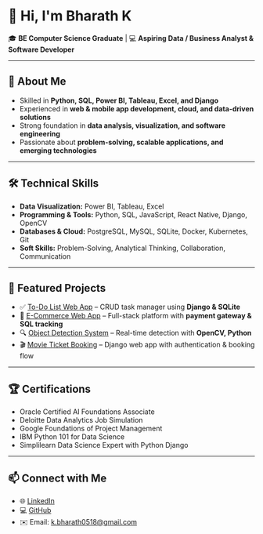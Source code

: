 

<!--
**bharath0185/bharath0185** is a ✨ _special_ ✨ repository because its `README.md` (this file) appears on your GitHub profile.

Here are some ideas to get you started:

- 🔭 I’m currently working on ...
- 🌱 I’m currently learning ...
- 👯 I’m looking to collaborate on ...
- 🤔 I’m looking for help with ...
- 💬 Ask me about ...
- 📫 How to reach me: ...
- 😄 Pronouns: ...
- ⚡ Fun fact: ...
-->
# 👋 Hi, I'm Bharath K

🎓 **BE Computer Science Graduate** | 💻 **Aspiring Data / Business Analyst & Software Developer**  

---

## 🚀 About Me
- Skilled in **Python, SQL, Power BI, Tableau, Excel, and Django**
- Experienced in **web & mobile app development, cloud, and data-driven solutions**
- Strong foundation in **data analysis, visualization, and software engineering**
- Passionate about **problem-solving, scalable applications, and emerging technologies**

---

## 🛠️ Technical Skills
- **Data Visualization:** Power BI, Tableau, Excel  
- **Programming & Tools:** Python, SQL, JavaScript, React Native, Django, OpenCV  
- **Databases & Cloud:** PostgreSQL, MySQL, SQLite, Docker, Kubernetes, Git  
- **Soft Skills:** Problem-Solving, Analytical Thinking, Collaboration, Communication  

---

## 📌 Featured Projects
- ✅ [To-Do List Web App](link_here) – CRUD task manager using **Django & SQLite**  
- 🛒 [E-Commerce Web App](link_here) – Full-stack platform with **payment gateway & SQL tracking**  
- 🔍 [Object Detection System](link_here) – Real-time detection with **OpenCV, Python**  
- 🎬 [Movie Ticket Booking](link_here) – Django web app with authentication & booking flow  

---

## 🏆 Certifications
- Oracle Certified AI Foundations Associate  
- Deloitte Data Analytics Job Simulation  
- Google Foundations of Project Management  
- IBM Python 101 for Data Science
- Simplilearn Data Science Expert with Python Django

---

## 📫 Connect with Me
- 🌐 [LinkedIn](https://www.linkedin.com/in/bharath-k5)  
- 💻 [GitHub](https://github.com/bharath0185)  
- ✉️ Email: k.bharath0518@gmail.com  
